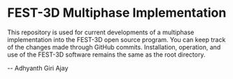 # FEST-3D Multiphase Implementation
This repository is used for current developments of a multiphase implementation into the FEST-3D open source program.
You can keep track of the changes made through GitHub commits. 
Installation, operation, and use of the FEST-3D software remains the same as the root directory.

-- Adhyanth Giri Ajay
